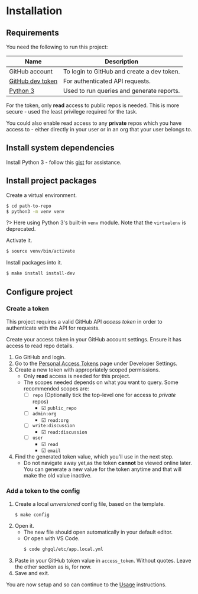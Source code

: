 # Installation


## Requirements

You need the following to run this project:

| Name                                                   | Description                                |
| ------------------------------------------------------ | ------------------------------------------ |
| GitHub account                                         | To login to GitHub and create a dev token. |
| [GitHub dev token](https://github.com/settings/tokens) | For authenticated API requests.            |
| [Python 3](https://python.org/)                        | Used to run queries and generate reports.  |

For the token, only **read** access to public repos is needed. This is more secure - used the least privilege required for the task.

You could also enable read access to any **private** repos which you have access to - either directly in your user or in an org that your user belongs to.


## Install system dependencies

Install Python 3 - follow this [gist](https://gist.github.com/MichaelCurrin/3a4d14ba1763b4d6a1884f56a01412b7) for assistance.


## Install project packages

Create a virtual environment.

```bash
$ cd path-to-repo
$ python3 -m venv venv
```

?> Here using Python 3's built-in `venv` module. Note that the `virtualenv` is deprecated.

Activate it.

```bash
$ source venv/bin/activate
```

Install packages into it.

```bash
$ make install install-dev
```


## Configure project

### Create a token

This project requires a valid GitHub API _access token_ in order to authenticate with the API for requests.

Create your access token in your GitHub account settings. Ensure it has access to read repo details.

1. Go GitHub and login.
2. Go to the [Personal Access Tokens](https://github.com/settings/tokens) page under Developer Settings.
3. Create a new token with appropriately scoped permissions.
    - Only **read** access is needed for this project.
    - The scopes needed depends on what you want to query. Some recommended scopes are:
        * ☐ `repo` (Optionally tick the top-level one for access to _private_ repos)
            - ☑ `public_repo`
        * ☐ `admin:org`
            - ☑ `read:org`
        * ☐ `write:discussion`
            - ☑ `read:discussion`
        * ☐ `user`
            - ☑ `read`
            - ☑ `email`
4. Find the generated token value, which you'll use in the next step.
    - Do not navigate away yet,as the token **cannot** be viewed online later. You can generate a new value for the token anytime and that will make the old value inactive.

### Add a token to the config

1. Create a local _unversioned_ config file, based on the template.
    ```bash
    $ make config
    ```
1. Open it.
    - The new file should open automatically in your default editor.
    - Or open with VS Code.
        ```bash
        $ code ghgql/etc/app.local.yml
        ```
1. Paste in your GitHub token value in `access_token`. Without quotes. Leave the other section as is, for now.
1. Save and exit.

You are now setup and so can continue to the [Usage](/usage.md) instructions.

